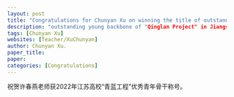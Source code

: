 ```yaml
---
layout: post
title: "Congratulations for Chunyan Xu on winning the title of outstanding young backbone of "Qinglan Project" in Jiangsu Universities in 2022!"
description: "outstanding young backbone of "Qinglan Project" in Jiangsu Universities."
tags: [Chunyan Xu]
websites: [Teacher/XuChunyan]
author: Chunyan Xu.
paper_title:  
paper: 
categories: [Congratulations]
---
```

祝贺许春燕老师获2022年江苏高校“青蓝工程”优秀青年骨干称号。



